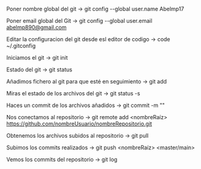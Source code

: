 Poner nombre global del git ->
git config --global user.name Abelmp17

Poner email global del Git ->
git config --global user.email abelmp890@gmail.com

Editar la configuracion del git desde esl editor de codigo ->
code ~/.gitconfig 

Iniciamos el git ->
git init 

Estado del git ->
git status

Añadimos fichero al git para que esté en seguimiento ->
git add <fichero>

Miras el estado de los archivos del git ->
git status -s

Haces un commit de los archivos añadidos ->
git commit -m "<descripcionDelCommit>"

Nos conectamos al repositorio ->
git remote add <nombreRaíz> https://github.com/nombreUsuario/nombreRepositorio.git

Obtenemos los archivos subidos al repositorio ->
git pull

Subimos los commits realizados ->
git push <nombreRaíz> <master/main>
  
Vemos los commits del repositorio ->
git log

